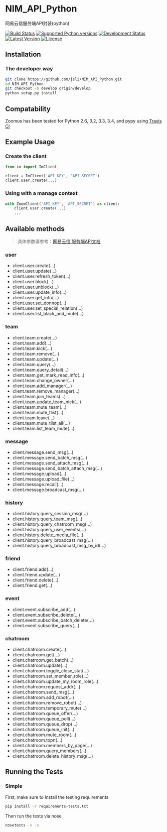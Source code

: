 # NIM_API_Python

网易云信服务端API封装(python)

[![](https://secure.travis-ci.org/jsli/NIM_API_Python.png?branch=master "Build Status")](http://travis-ci.org/jsli/NIM_API_Python)
[![](https://pypip.in/py_versions/NIM_API_Python/badge.svg "Supported Python versions")](https://pypi.python.org/pypi/NIM_API_Python/)
[![](https://pypip.in/status/NIM_API_Python/badge.svg "Development Status")](https://pypi.python.org/pypi/NIM_API_Python/)
[![](https://pypip.in/version/NIM_API_Python/badge.svg "Latest Version")](https://pypi.python.org/pypi/NIM_API_Python/)
[![](https://pypip.in/license/NIM_API_Python/badge.svg "License")](https://pypi.python.org/pypi/NIM_API_Python/)


Installation
------------

### The developer way

```sh
git clone https://github.com/jsli/NIM_API_Python.git
cd NIM_API_Python
git checkout -b develop origin/develop
python setup.py install
```

Compatability
-------------

Zoomus has been tested for Python 2.6, 3.2, 3.3, 3.4, and pypy using [Travis CI](https://travis-ci.org/actmd/zoomus)

Example Usage
-------------

### Create the client

```python
from im import ImClient

client = ImClient('API_KEY', 'API_SECRET')
client.user.create(...)
```

### Using with a manage context

```python
with ZoomClient('API_KEY', 'API_SECRET') as client:
    client.user.create(...)
    ...
```


Available methods
-----------------

> 具体参数请参考：[网易云信 服务端API文档](http://dev.netease.im/docs/product/IM即时通讯/服务端API文档/接口概述)

### user
* client.user.create(...)
* client.user.update(...)
* client.user.refresh_token(...)
* client.user.block(...)
* client.user.unblock(...)
* client.user.update_info(...)
* client.user.get_info(...)
* client.user.set_donnop(...)
* client.user.set_special_relation(...)
* client.user.list_black_and_mute(...)

### team
* client.team.create(...)
* client.team.add(...)
* client.team.kick(...)
* client.team.remove(...)
* client.team.update(...)
* client.team.query(...)
* client.team.query_detail(...)
* client.team.get_mark_read_info(...)
* client.team.change_owner(...)
* client.team.add_manager(...)
* client.team.remove_manager(...)
* client.team.join_teams(...)
* client.team.update_team_nick(...)
* client.team.mute_team(...)
* client.team.mute_tlist(...)
* client.team.leave(...)
* client.team.mute_tlist_all(...)
* client.team.list_team_mute(...)

### message
* client.message.send_msg(...)
* client.message.send_batch_msg(...)
* client.message.send_attach_msg(...)
* client.message.send_batch_attach_msg(...)
* client.message.upload(...)
* client.message.upload_file(...)
* client.message.recall(...)
* client.message.broadcast_msg(...)


### history
* client.history.query_session_msg(...)
* client.history.query_team_msg(...)
* client.history.query_chatroom_msg(...)
* client.history.query_user_events(...)
* client.history.delete_media_file(...)
* client.history.query_broadcast_msg(...)
* client.history.query_broadcast_msg_by_id(...)

### friend
* client.friend.add(...)
* client.friend.update(...)
* client.friend.delete(...)
* client.friend.get(...)

### event
* client.event.subscribe_add(...)
* client.event.subscribe_delete(...)
* client.event.subscribe_batch_delete(...)
* client.event.subscribe_query(...)

### chatroom
* client.chatroom.create(...)
* client.chatroom.get(...)
* client.chatroom.get_batch(...)
* client.chatroom.update(...)
* client.chatroom.toggle_close_stat(...)
* client.chatroom.set_member_role(...)
* client.chatroom.update_my_room_role(...)
* client.chatroom.request_addr(...)
* client.chatroom.send_msg(...)
* client.chatroom.add_robot(...)
* client.chatroom.remove_robot(...)
* client.chatroom.temporary_mute(...)
* client.chatroom.queue_offer(...)
* client.chatroom.queue_poll(...)
* client.chatroom.queue_drop(...)
* client.chatroom.queue_init(...)
* client.chatroom.mute_room(...)
* client.chatroom.topn(...)
* client.chatroom.members_by_page(...)
* client.chatroom.query_members(...)
* client.chatroom.delete_history_msg(...)


Running the Tests
-----------------

### Simple

First, make sure to install the testing requirements

```sh
pip install -r requirements-tests.txt
```

Then run the tests via nose

```sh
nosetests -v -s
```
